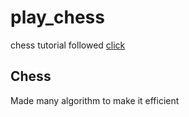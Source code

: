 # play_chess
chess tutorial followed [click](https://www.youtube.com/playlist?list=PLBwF487qi8MGU81nDGaeNE1EnNEPYWKY_)


## Chess
Made many algorithm to make it efficient